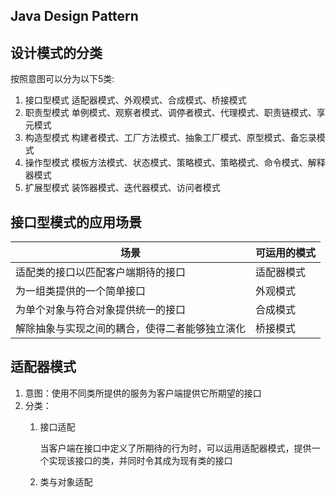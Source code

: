 ## Java Design Pattern
## 设计模式的分类
按照意图可以分为以下5类:
1. 接口型模式
   适配器模式、外观模式、合成模式、桥接模式
2. 职责型模式
   单例模式、观察者模式、调停者模式、代理模式、职责链模式、享元模式
3. 构造型模式
   构建者模式、工厂方法模式、抽象工厂模式、原型模式、备忘录模式
4. 操作型模式
   模板方法模式、状态模式、策略模式、策略模式、命令模式、解释器模式
5. 扩展型模式
   装饰器模式、迭代器模式、访问者模式
   
## 接口型模式的应用场景
| 场景                                           | 可运用的模式 |
| ---------------------------------------------- | ------------ |
| 适配类的接口以匹配客户端期待的接口             | 适配器模式   |
| 为一组类提供的一个简单接口                     | 外观模式     |
| 为单个对象与符合对象提供统一的接口             | 合成模式     |
| 解除抽象与实现之间的耦合，使得二者能够独立演化 | 桥接模式     |

## 适配器模式
1. 意图：使用不同类所提供的服务为客户端提供它所期望的接口
2. 分类：
   1. 接口适配
      
      当客户端在接口中定义了所期待的行为时，可以运用适配器模式，提供一个实现该接口的类，并同时令其成为现有类的接口
   2. 类与对象适配
      
      
